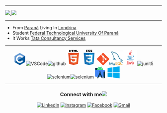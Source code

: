 ***

<p>
  <a href="https://github.com/AlexDeSaran/github-readme-stats">
    <img
      height="156" 
      src="https://github-readme-stats.vercel.app/api?username=AlexDeSaran&count_private=true&show_icons=true&custom_title=Alex's%20Github%20Stats&hide=issues&theme=vision-friendly-dark"
    />
    </a>
  <a href="https://github.com/AlexDeSaran/github-readme-stats">
    <img
      height="156"
      src="https://github-readme-stats.vercel.app/api/top-langs/?username=AlexDeSaran&&layout=compact&theme=vision-friendly-dark&langs_count=8)"
    />
  </a>
<p>

*** 

* From [Paraná](https://pt.wikipedia.org/wiki/Paran%C3%A1) Living In [Londrina ](https://pt.wikipedia.org/wiki/Londrina)
* Student [Federal Technological University Of Paraná](http://www.utfpr.edu.br/)
* It Works [Tata Consultancy Services](https://www.tcs.com/)  

 ***
 <p align = "center">
  <img src="https://raw.githubusercontent.com/devicons/devicon/master/icons/c/c-original.svg" alt="c" width="40" height="40"/><img   
  <img src="https://github.com/keikomori/icons-badges/blob/master/icons/VSCode/vscode.svg" alt="VSCode" width="40" height="40"/><img                                                                               
src="https://github.com/urielcaire/aprendamd/blob/master/imgs/github.png" alt="github" width="40" height="40"/><img                                                               src="https://raw.githubusercontent.com/devicons/devicon/2809b567852a4648062a2d3e7c1c531367458c0b/icons/html5/html5-original-wordmark.svg" alt="html5" width="50" height="50"/><img
  src="https://raw.githubusercontent.com/devicons/devicon/2809b567852a4648062a2d3e7c1c531367458c0b/icons/css3/css3-original-wordmark.svg" alt="css3" width="50" height="50"/><img
  src="https://raw.githubusercontent.com/devicons/devicon/master/icons/git/git-original.svg" alt="git" width="40" height="40"/><img src="https://raw.githubusercontent.com/marcelodib/marcelodib/master/assets/mysql.png" alt="mysql" width="45" height="45"/><img
  src="https://raw.githubusercontent.com/devicons/devicon/1119b9f84c0290e0f0b38982099a2bd027a48bf1/icons/java/java-original-wordmark.svg" alt="java" width="45" height="50"/><img  src="https://camo.githubusercontent.com/abbaedce4b226ea68b0fd43521472b0b146d5ed57956116f69752f43e7ddd7d8/68747470733a2f2f6a756e69742e6f72672f6a756e6974352f6173736574732f696d672f6a756e6974352d6c6f676f2e706e67" alt="junit5" width="36" height="40"/><img
  src="https://static-00.iconduck.com/assets.00/selenium-icon-512x496-obrnvg2v.png" alt="selenium" width="40" height="40"/><img 
                                                                                                                                 src="https://opencollective-production.s3-us-west-1.amazonaws.com/efa23630-0509-11e8-bf7d-fb9c62253aad.png" alt="selenium" width="40" height="40"/><img 
                                                                                                                                 
   <img 
src="https://raw.githubusercontent.com/devicons/devicon/1119b9f84c0290e0f0b38982099a2bd027a48bf1/icons/androidstudio/androidstudio-original.svg" alt="android" width="40" height="40"/>                                                                                                                                                                              <img 
src="https://raw.githubusercontent.com/devicons/devicon/2809b567852a4648062a2d3e7c1c531367458c0b/icons/windows8/windows8-original.svg" alt="windows" width="40" height="40"/>
 </p>

  </table>  
<hr/>

<div align="center">
<h3> Connect with me<a href="https://gifyu.com/image/Zy2f"><img src="https://github.com/milaan9/milaan9/blob/main/Handshake.gif" width="60"></a>
</h3> 
<p align="center">
    <a href="https://www.linkedin.com/in/alecio-leandro-medeiros-5b68741a3/" target="_blank"><img alt="LinkedIn" width="25px" src="https://github.com/TheDudeThatCode/TheDudeThatCode/blob/master/Assets/Linkedin.svg"></a>
    <a href="https://www.instagram.com/alexdesaran" target="_blank"><img alt="Instagram" width="25px" src="https://github.com/TheDudeThatCode/TheDudeThatCode/blob/master/Assets/Instagram.svg"></a>
    <a href="https://www.facebook.com/alex.leandro.0007/" target="_blank"><img alt="Facebook" width="25px" src="https://upload.wikimedia.org/wikipedia/commons/5/51/Facebook_f_logo_%282019%29.svg"></a>
    <a href="mailto:alexdesaran@outlook.com" target="_blank"><img alt="Gmail" width="25px" src="https://github.com/TheDudeThatCode/TheDudeThatCode/blob/master/Assets/Gmail.svg"></a> 
</p>  




